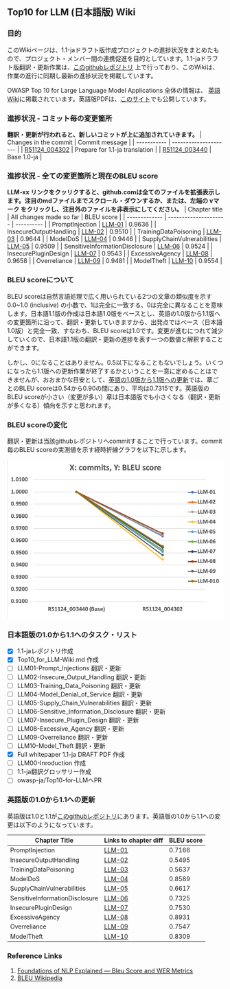 ## Top10 for LLM (日本語版) Wiki

### 目的

このWikiページは、1.1-jaドラフト版作成プロジェクトの進捗状況をまとめたもので、プロジェクト・メンバー間の連携促進を目的としています。1.1-jaドラフト版翻訳・更新作業は、[このgithubレポジトリ](https://github.com/Setotet/Top10-for-LLM/tree/1.1-ja) 上で行っており、このWikiは、作業の進行に同期し最新の進捗状況を掲載しています。

OWASP Top 10 for Large Language Model Applications 全体の情報は、
[英語Wiki](https://owasp.org/www-project-top-10-for-large-language-model-applications/)に掲載されています。英語版PDFは、[このサイト](https://llmtop10.com/)でも公開しています。

### 進捗状況 - コミット毎の変更箇所

**翻訳・更新が行われると、新しいコミットが上に追加されていきます。**
| Changes in the commit | Commit message |
| ----------- | --------------------- |
| [R51124_004302](https://github.com/Setotet/Top10-for-LLM/commit/3b24256306b2f0079202850dad403fd32e2e91db?diff-split) | Prepare for 1.1-ja translation |
| [R51124_003440](https://github.com/Setotet/Top10-for-LLM/tree/1.1-ja/1.1-ja/1.0-ja_orig) | Base 1.0-ja |

### 進捗状況 - 全ての変更箇所と現在のBLEU score

**LLM-xx リンクをクッリクすると、github.comは全てのファイルを拡張表示します。注目のmdファイルまでスクロール・ダウンするか、または、左端の vマーク をクリックし、注目外のファイルを非表示にしてください。**
| Chapter title | All changes made so far | BLEU score |
| ------------- | --------------------- | ---------- |
| PromptInjection | [LLM-01](https://github.com/Setotet/Top10-for-LLM/compare/42e86edd93c3ffd7578dcfae3243b8f478272cc5...1.1-ja?diff=split) | 0.9636 |
| InsecureOutputHandling | [LLM-02](https://github.com/Setotet/Top10-for-LLM/compare/42e86edd93c3ffd7578dcfae3243b8f478272cc5...1.1-ja?diff=split) | 0.9510 |
| TrainingDataPoisoning | [LLM-03](https://github.com/Setotet/Top10-for-LLM/compare/42e86edd93c3ffd7578dcfae3243b8f478272cc5...1.1-ja?diff=split) | 0.9644 |
| ModelDoS | [LLM-04](https://github.com/Setotet/Top10-for-LLM/compare/42e86edd93c3ffd7578dcfae3243b8f478272cc5...1.1-ja?diff=split) | 0.9446 |
| SupplyChainVulnerabilities | [LLM-05](https://github.com/Setotet/Top10-for-LLM/compare/42e86edd93c3ffd7578dcfae3243b8f478272cc5...1.1-ja?diff=split) | 0.9509 |
| SensitiveInformationDisclosure | [LLM-06](https://github.com/Setotet/Top10-for-LLM/compare/42e86edd93c3ffd7578dcfae3243b8f478272cc5...1.1-ja?diff=split) | 0.9524 |
| InsecurePluginDesign | [LLM-07](https://github.com/Setotet/Top10-for-LLM/compare/42e86edd93c3ffd7578dcfae3243b8f478272cc5...1.1-ja?diff=split) | 0.9543 |
| ExcessiveAgency | [LLM-08](https://github.com/Setotet/Top10-for-LLM/compare/42e86edd93c3ffd7578dcfae3243b8f478272cc5...1.1-ja?diff=split) | 0.9658 |
| Overreliance | [LLM-09](https://github.com/Setotet/Top10-for-LLM/compare/42e86edd93c3ffd7578dcfae3243b8f478272cc5...1.1-ja?diff=split) | 0.9481 |
| ModelTheft | [LLM-10](https://github.com/Setotet/Top10-for-LLM/compare/42e86edd93c3ffd7578dcfae3243b8f478272cc5...1.1-ja?diff=split) | 0.9554 |

### BLEU scoreについて

BLEU scoreは自然言語処理で広く用いられている2つの文章の類似度を示す 0.0~1.0 (inclusive) の小数で、1は完全に一致する、0は完全に異なることを意味します。日本語1.1版の作成は日本語1.0版をベースとし、英語の1.0版から1.1版への変更箇所に沿って、翻訳・更新していきますから、出発点ではベース（日本語1.0版）と完全一致、すなわち、BLEU scoreは1.0です。変更が進むにつれて減少していくので、日本語1.1版の翻訳・更新の進捗を表す一つの数値と解釈することができます。

しかし、0になることはありません。0.5以下になることもないでしょう。いくつになったら1.1版への更新作業が終了するかということを一意に定めることはできませんが、おおまかな目安として、[英語の1.0版から1.1版への更新](#英語版の10から11への更新)では、章ごとのBLEU scoreは0.54から0.90の間にあり、平均は0.7315です。英語版のBLEU scoreが小さい（変更が多い）章は日本語版でも小さくなる（翻訳・更新が多くなる）傾向を示すと思われます。

### BLEU scoreの変化

翻訳・更新は当該githubレポジトリへcommitすることで行っています。commit毎のBLEU scoreの実測値を示す経時折線グラフを以下に示します。

![BLEU scoreの変化](https://github.com/Setotet/Top10-for-LLM/blob/1.1-ja/1.1-ja/assets/images/BLEU_Score.png)

### 日本語版の1.0から1.1へのタスク・リスト

- [x] 1.1-jaレポジトリ作成
- [x] Top10_for_LLM-Wiki.md 作成
- [ ] LLM01-Prompt_Injections 翻訳・更新
- [ ] LLM02-Insecure_Output_Handling 翻訳・更新
- [ ] LLM03-Training_Data_Poisoning 翻訳・更新
- [ ] LLM04-Model_Denial_of_Service 翻訳・更新
- [ ] LLM05-Supply_Chain_Vulnerabilities 翻訳・更新
- [ ] LLM06-Sensitive_Information_Disclosure 翻訳・更新
- [ ] LLM07-Insecure_Plugin_Design 翻訳・更新
- [ ] LLM08-Excessive_Agency 翻訳・更新
- [ ] LLM09-Overreliance 翻訳・更新
- [ ] LLM10-Model_Theft 翻訳・更新
- [x] Full whitepaper 1.1-ja DRAFT PDF 作成
- [ ] LLM00-Inroduction 作成
- [ ] 1.1-ja翻訳グロッサリー作成
- [ ] owasp-ja/Top10-for-LLMへPR

### 英語版の1.0から1.1への更新

英語版は1.0と1.1が[このgithubレポジトリ](https://github.com/OWASP/www-project-top-10-for-large-language-model-applications)にあります。英語版の1.0から1.1への変更は以下のようになっています。

| Chapter Title | Links to chapter diff | BLEU score |
| ------------- | --------------------- | ---------- |
| PromptInjection | [LLM-01](https://github.com/talesh/llm_top_ten_diffs/commit/f1ffe5cf96833fb15a585277996fd2cc05401396) | 0.7166 |
| InsecureOutputHandling | [LLM-02](https://github.com/talesh/llm_top_ten_diffs/commit/015539a321537a77cff3d5210b01b9d23ccba1d0) | 0.5495 |
| TrainingDataPoisoning | [LLM-03](https://github.com/talesh/llm_top_ten_diffs/commit/c1fa2664bf3dc078c458861fd45ac37d30953d00) | 0.5637 |
| ModelDoS | [LLM-04](https://github.com/talesh/llm_top_ten_diffs/commit/3d67a52b5d6962fb12ab9fbb4714ebdd2914f3b4) | 0.8589 |
| SupplyChainVulnerabilities | [LLM-05](https://github.com/talesh/llm_top_ten_diffs/commit/ff8f66336df56d27371c31da49c329f76937de13) | 0.6617 |
| SensitiveInformationDisclosure | [LLM-06](https://github.com/talesh/llm_top_ten_diffs/commit/96826c14f0fcf9ac0b8d85229349377eae9e27ff) | 0.7325 |
| InsecurePluginDesign | [LLM-07](https://github.com/talesh/llm_top_ten_diffs/commit/3742a4a4a246a3fec61dd110ec9ba921ff968d4f) | 0.7530 |
| ExcessiveAgency | [LLM-08](https://github.com/talesh/llm_top_ten_diffs/commit/9d0d60ecdf7901546b6c39e04618dcba22fafda9) | 0.8931 |
| Overreliance | [LLM-09](https://github.com/talesh/llm_top_ten_diffs/commit/3800d56c741d0c0df0759be36dbdfe50288e0b90) | 0.7547 |
| ModelTheft | [LLM-10](https://github.com/talesh/llm_top_ten_diffs/commit/6a2f97f85ccc20059f32e72535a2ee3bf6e94454) | 0.8309 |

### Reference Links

1. [Foundations of NLP Explained — Bleu Score and WER Metrics](https://towardsdatascience.com/foundations-of-nlp-explained-bleu-score-and-wer-metrics-1a5ba06d812b)
1. [BLEU Wikipedia](https://en.wikipedia.org/wiki/BLEU)
